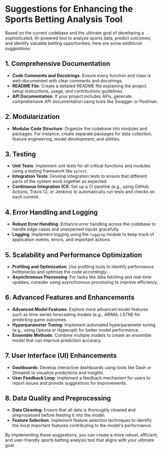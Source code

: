 
# Suggestions for Enhancing the Sports Betting Analysis Tool

Based on the current codebase and the ultimate goal of developing a sophisticated, AI-powered tool to analyze sports data, predict outcomes, and identify valuable betting opportunities, here are some additional suggestions:

## 1. Comprehensive Documentation
- **Code Comments and Docstrings**: Ensure every function and class is well-documented with clear comments and docstrings.
- **README File**: Create a detailed README file explaining the project, setup instructions, usage, and contributions guidelines.
- **API Documentation**: If your project includes APIs, generate comprehensive API documentation using tools like Swagger or Postman.

## 2. Modularization
- **Modular Code Structure**: Organize the codebase into modules and packages. For instance, create separate packages for data collection, feature engineering, model development, and utilities.

## 3. Testing
- **Unit Tests**: Implement unit tests for all critical functions and modules using a testing framework like `pytest`.
- **Integration Tests**: Develop integration tests to ensure that different parts of the system work together as expected.
- **Continuous Integration (CI)**: Set up a CI pipeline (e.g., using GitHub Actions, Travis CI, or Jenkins) to automatically run tests and checks on each commit.

## 4. Error Handling and Logging
- **Robust Error Handling**: Enhance error handling across the codebase to handle edge cases and unexpected inputs gracefully.
- **Logging**: Implement logging using the `logging` module to keep track of application events, errors, and important actions.

## 5. Scalability and Performance Optimization
- **Profiling and Optimization**: Use profiling tools to identify performance bottlenecks and optimize the code accordingly.
- **Asynchronous Processing**: For tasks like data fetching and real-time updates, consider using asynchronous processing to improve efficiency.

## 6. Advanced Features and Enhancements
- **Advanced Model Features**: Explore more advanced model features such as time-series forecasting models (e.g., ARIMA, LSTM) for predicting game outcomes.
- **Hyperparameter Tuning**: Implement automated hyperparameter tuning (e.g., using Optuna or Hyperopt) for better model performance.
- **Ensemble Methods**: Combine multiple models to create an ensemble model that can improve prediction accuracy.

## 7. User Interface (UI) Enhancements
- **Dashboards**: Develop interactive dashboards using tools like Dash or Streamlit to visualize predictions and insights.
- **User Feedback Loop**: Implement a feedback mechanism for users to report issues and provide suggestions for improvements.

## 8. Data Quality and Preprocessing
- **Data Cleaning**: Ensure that all data is thoroughly cleaned and preprocessed before feeding it into the model.
- **Feature Selection**: Implement feature selection techniques to identify the most important features contributing to the model's performance.

By implementing these suggestions, you can create a more robust, efficient, and user-friendly sports betting analysis tool that aligns with your ultimate goal.
